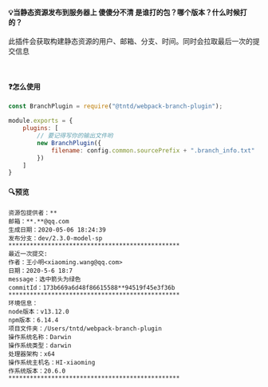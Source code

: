 #### 💡当静态资源发布到服务器上 傻傻分不清 是谁打的包？哪个版本？什么时候打的？
此插件会获取构建静态资源的用户、邮箱、分支、时间。同时会拉取最后一次的提交信息

<br/>

#### ❓怎么使用
```javascript
const BranchPlugin = require("@tntd/webpack-branch-plugin");

module.exports = {
    plugins: [
        // 要记得写你的输出文件哟
        new BranchPlugin({
			filename: config.common.sourcePrefix + ".branch_info.txt"
		})
    ]
}
```

#### 🔍预览
```javascipt
资源包提供者：**
邮箱：**.**@qq.com
生成日期：2020-05-06 18:24:39
发布分支：dev/2.3.0-model-sp
************************************************
最近一次提交:
作者：王小明<xiaoming.wang@qq.com>
日期：2020-5-6 18:7
message：选中箭头为绿色
commitId：173b669a6d48f86615588**94519f45e3f36b
************************************************
环境信息：
node版本：v13.12.0
npm版本：6.14.4
项目文件夹：/Users/tntd/webpack-branch-plugin
操作系统名称：Darwin
操作系统类型：darwin
处理器架构：x64
操作系统主机名：HI-xiaoming
作系统版本：20.6.0
************************************************
```
